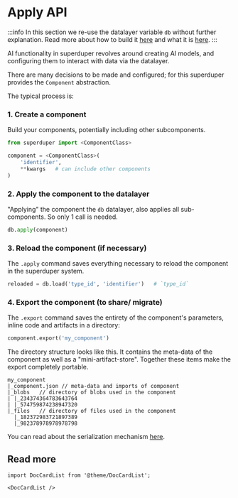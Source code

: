 # Apply API

:::info
In this section we re-use the datalayer variable `db` without further explanation.
Read more about how to build it [here](../core_api/connect) and what it is [here](../fundamentals/datalayer_overview).
:::

AI functionality in superduper revolves around creating AI models, 
and configuring them to interact with data via the datalayer.

There are many decisions to be made and configured; for this superduper
provides the `Component` abstraction.

The typical process is:

### 1. Create a component

Build your components, potentially including other subcomponents.

```python
from superduper import <ComponentClass>

component = <ComponentClass>(
    'identifier',
    **kwargs   # can include other components
)
```

### 2. Apply the component to the datalayer

"Applying" the component the `db` datalayer, also
applies all sub-components. So only 1 call is needed.

```python
db.apply(component)
```

### 3. Reload the component (if necessary)

The `.apply` command saves everything necessary to reload the component
in the superduper system.

```python
reloaded = db.load('type_id', 'identifier')   # `type_id`
```

### 4. Export the component (to share/ migrate)

The `.export` command saves the entirety of the component's parameters, 
inline code and artifacts in a directory:

```python
component.export('my_component')
```

The directory structure looks like this.
It contains the meta-data of the component as
well as a "mini-artifact-store". Together
these items make the export completely portable.

```
my_component
|_component.json // meta-data and imports of component
|_blobs   // directory of blobs used in the component
| |_234374364783643764
| |_574759874238947320
|_files   // directory of files used in the component
  |_182372983721897389
  |_982378978978978798
```

You can read about the serialization mechanism [here](../production/superduper_protocol.md).

## Read more

```mdx-code-block
import DocCardList from '@theme/DocCardList';

<DocCardList />
```

